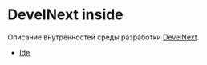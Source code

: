 # DevelNext inside

Описание внутренностей среды разработки [DevelNext](https://github.com/jphp-group/develnext-17).

* [Ide](Ide.md)

